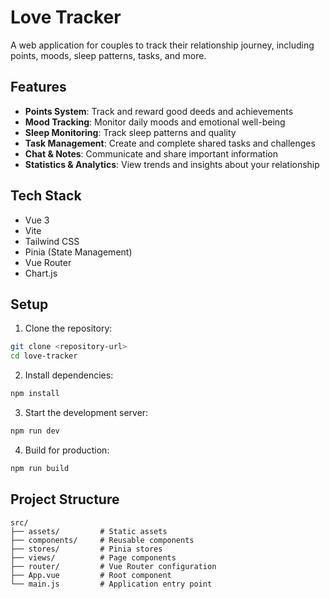 # Love Tracker

A web application for couples to track their relationship journey, including points, moods, sleep patterns, tasks, and more.

## Features

- **Points System**: Track and reward good deeds and achievements
- **Mood Tracking**: Monitor daily moods and emotional well-being
- **Sleep Monitoring**: Track sleep patterns and quality
- **Task Management**: Create and complete shared tasks and challenges
- **Chat & Notes**: Communicate and share important information
- **Statistics & Analytics**: View trends and insights about your relationship

## Tech Stack

- Vue 3
- Vite
- Tailwind CSS
- Pinia (State Management)
- Vue Router
- Chart.js

## Setup

1. Clone the repository:
```bash
git clone <repository-url>
cd love-tracker
```

2. Install dependencies:
```bash
npm install
```

3. Start the development server:
```bash
npm run dev
```

4. Build for production:
```bash
npm run build
```

## Project Structure

```
src/
├── assets/         # Static assets
├── components/     # Reusable components
├── stores/         # Pinia stores
├── views/          # Page components
├── router/         # Vue Router configuration
├── App.vue         # Root component
└── main.js         # Application entry point
```

